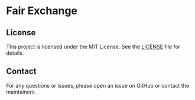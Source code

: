 # Fair Exchange

## License

This project is licensed under the MIT License. See the [LICENSE](LICENSE) file for details.

## Contact

For any questions or issues, please open an issue on GitHub or contact the maintainers.
